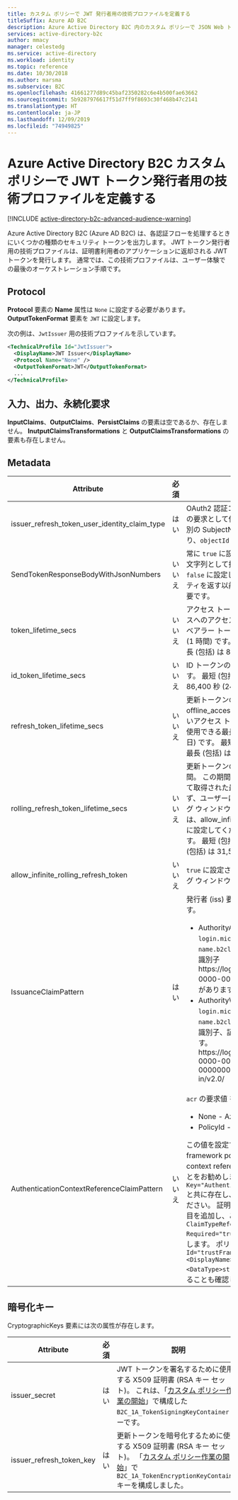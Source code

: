 ```yaml
---
title: カスタム ポリシーで JWT 発行者用の技術プロファイルを定義する
titleSuffix: Azure AD B2C
description: Azure Active Directory B2C 内のカスタム ポリシーで JSON Web トークン (JWT) 発行者用の技術プロファイルを定義します。
services: active-directory-b2c
author: mmacy
manager: celestedg
ms.service: active-directory
ms.workload: identity
ms.topic: reference
ms.date: 10/30/2018
ms.author: marsma
ms.subservice: B2C
ms.openlocfilehash: 41661277d89c45baf2350282c6e4b500fae63662
ms.sourcegitcommit: 5b9287976617f51d7ff9f8693c30f468b47c2141
ms.translationtype: HT
ms.contentlocale: ja-JP
ms.lasthandoff: 12/09/2019
ms.locfileid: "74949825"
---
```

# <a name="define-a-technical-profile-for-a-jwt-token-issuer-in-an-azure-active-directory-b2c-custom-policy"></a>Azure Active Directory B2C カスタム ポリシーで JWT トークン発行者用の技術プロファイルを定義する

[!INCLUDE [active-directory-b2c-advanced-audience-warning](../../includes/active-directory-b2c-advanced-audience-warning.md)]

Azure Active Directory B2C (Azure AD B2C) は、各認証フローを処理するときにいくつかの種類のセキュリティ トークンを出力します。 JWT トークン発行者用の技術プロファイルは、証明書利用者のアプリケーションに返却される JWT トークンを発行します。 通常では、この技術プロファイルは、ユーザー体験での最後のオーケストレーション手順です。

## <a name="protocol"></a>Protocol

**Protocol** 要素の **Name** 属性は `None` に設定する必要があります。 **OutputTokenFormat** 要素を `JWT` に設定します。

次の例は、`JwtIssuer` 用の技術プロファイルを示しています。

```XML
<TechnicalProfile Id="JwtIssuer">
  <DisplayName>JWT Issuer</DisplayName>
  <Protocol Name="None" />
  <OutputTokenFormat>JWT</OutputTokenFormat>
  ...
</TechnicalProfile>
```

## <a name="input-output-and-persist-claims"></a>入力、出力、永続化要求

**InputClaims**、**OutputClaims**、**PersistClaims** の要素は空であるか、存在しません。 **InutputClaimsTransformations** と **OutputClaimsTransformations** の要素も存在しません。

## <a name="metadata"></a>Metadata

| Attribute | 必須 | 説明 |
| --------- | -------- | ----------- |
| issuer_refresh_token_user_identity_claim_type | はい | OAuth2 認証コードと更新トークン内で、ユーザー ID の要求として使用されることになる要求。 既定では、別の SubjectNamingInfo 要求タイプを指定しない限り、`objectId` に設定するようにしてください。 |
| SendTokenResponseBodyWithJsonNumbers | いいえ | 常に `true` に設定します。 数値が JSON 番号の代わりに文字列として指定されているレガシー形式の場合は、`false` に設定します。 この属性は、文字列などのプロパティを返す以前の実装に依存しているクライアントに必要です。 |
| token_lifetime_secs | いいえ | アクセス トークンの有効期間。 保護されているリソースへのアクセスを取得するために使用される OAuth 2.0 ベアラー トークンの有効期間です。 既定は 3,600 秒 (1 時間) です。 最短 (包括) は 300 秒 (5 分) です。 最長 (包括) は 86,400 秒 (24 時間) です。 |
| id_token_lifetime_secs | いいえ | ID トークンの有効期間。 既定は 3,600 秒 (1 時間) です。 最短 (包括) は 300 秒 (5 分) です。 最長 (包括) は 86,400 秒 (24 時間) です。 |
| refresh_token_lifetime_secs | いいえ | 更新トークンの有効期間。 アプリケーションが offline_access スコープを許可されていた場合に、新しいアクセス トークンを取得するために更新トークンを使用できる最長期間です。 既定は 120,9600 秒 (14 日) です。 最短 (包括) は 86,400 秒 (24 時間) です。 最長 (包括) は 7,776,000 秒 (90 日) です。 |
| rolling_refresh_token_lifetime_secs | いいえ | 更新トークンのスライディング ウィンドウの有効期間。 この期間が経過すると、アプリケーションによって取得された最新の更新トークンの有効期間にかかわらず、ユーザーは強制的に再認証されます。 スライディング ウィンドウの有効期間を強制しないようにする場合は、allow_infinite_rolling_refresh_token の値を `true` に設定してください。 既定は 7,776,000 秒 (90 日) です。 最短 (包括) は 86,400 秒 (24 時間) です。 最長 (包括) は 31,536,000 秒 (365 日) です。 |
| allow_infinite_rolling_refresh_token | いいえ | `true` に設定される場合、更新トークンのスライディング ウィンドウの有効期間はありません。 |
| IssuanceClaimPattern | はい | 発行者 (iss) 要求を制御します。 次のいずれかの値です。<ul><li>AuthorityAndTenantGuid - iss 要求には、`login.microsoftonline` や `tenant-name.b2clogin.com` のようなドメイン名、テナント識別子 https:\//login.microsoftonline.com/00000000-0000-0000-0000-000000000000/v2.0/ などがあります。</li><li>AuthorityWithTfp - iss 要求には、`login.microsoftonline` や `tenant-name.b2clogin.com` のようなドメイン名、テナント識別子、証明書利用者のポリシー名などがあります。 https:\//login.microsoftonline.com/tfp/00000000-0000-0000-0000-000000000000/b2c_1a_tp_sign-up-or-sign-in/v2.0/</li></ul> |
| AuthenticationContextReferenceClaimPattern | いいえ | `acr` の要求値 を制御します。<ul><li>None - Azure AD B2C は acr 要求を発行しない</li><li>PolicyId - `acr` 要求にポリシー名を含める</li></ul>この値を設定する場合のオプションは、TFP (trust framework policy) および ACR (authentication context reference) です。 この値を TFP に設定することをお勧めします。値を設定するには、`<Item>` が `Key="AuthenticationContextReferenceClaimPattern"` と共に存在し、その値が `None` であることを確認してください。 証明書利用者ポリシーで、`<OutputClaims>` 項目を追加し、この要素 `<OutputClaim ClaimTypeReferenceId="trustFrameworkPolicy" Required="true" DefaultValue="{policy}" />` を追加します。 ポリシーには、クレームの種類 `<ClaimType Id="trustFrameworkPolicy">   <DisplayName>trustFrameworkPolicy</DisplayName>     <DataType>string</DataType> </ClaimType>` が存在することも確認してください。 |

## <a name="cryptographic-keys"></a>暗号化キー

CryptographicKeys 要素には次の属性が存在します。

| Attribute | 必須 | 説明 |
| --------- | -------- | ----------- |
| issuer_secret | はい | JWT トークンを署名するために使用する X509 証明書 (RSA キー セット)。 これは、「[カスタム ポリシー作業の開始](active-directory-b2c-get-started-custom.md)」で構成した `B2C_1A_TokenSigningKeyContainer` キーです。 |
| issuer_refresh_token_key | はい | 更新トークンを暗号化するために使用する X509 証明書 (RSA キー セット)。 「[カスタム ポリシー作業の開始](active-directory-b2c-get-started-custom.md)」で `B2C_1A_TokenEncryptionKeyContainer` キーを構成しました。 |














